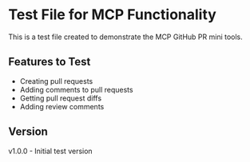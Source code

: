 # Test File for MCP Functionality

This is a test file created to demonstrate the MCP GitHub PR mini tools.

## Features to Test
- Creating pull requests
- Adding comments to pull requests
- Getting pull request diffs
- Adding review comments

## Version
v1.0.0 - Initial test version